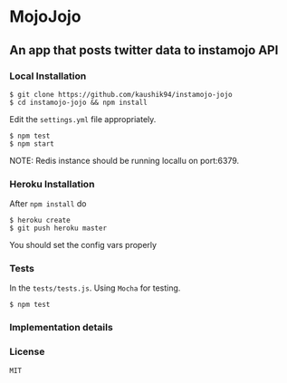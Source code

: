 # MojoJojo
## An app that posts twitter data to instamojo API
### Local Installation
```
$ git clone https://github.com/kaushik94/instamojo-jojo
$ cd instamojo-jojo && npm install
```
Edit the `settings.yml` file appropriately.
```
$ npm test
$ npm start
```
NOTE: Redis instance should be running locallu on port:6379.
### Heroku Installation
After `npm install` do
```
$ heroku create
$ git push heroku master
```
You should set the config vars properly
### Tests
In the `tests/tests.js`. Using `Mocha` for testing.
```
$ npm test
```
### Implementation details
### License
`MIT`